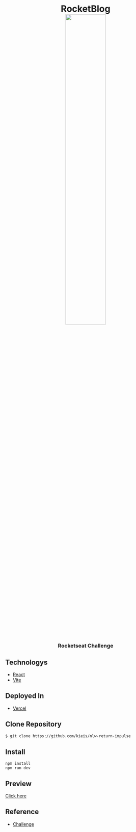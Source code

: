 <h1 align="center">RocketBlog<br>
<img style="width: 50%" src="https://i.imgur.com/D3tFlXf.png"/>
</h1>

<h3 align="center">Rocketseat Challenge</h3>

## Technologys
- [React](https://reactjs.org)
- [Vite](https://vitejs.dev)

## Deployed In
- [Vercel](https://vercel.com)

## Clone Repository
```bash
$ git clone https://github.com/kieis/nlw-return-impulse
```

## Install
```
npm install
npm run dev
```

## Preview
[Click here](https://)

## Reference
 - [Challenge](https://efficient-sloth-d85.notion.site/Desafio-RocketBlog-807e38809814423e80469b080444db5e)
